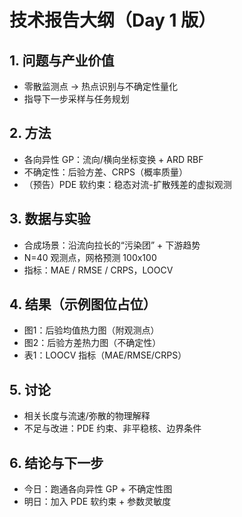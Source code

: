 # 技术报告大纲（Day 1 版）

## 1. 问题与产业价值
- 零散监测点 -> 热点识别与不确定性量化
- 指导下一步采样与任务规划

## 2. 方法
- 各向异性 GP：流向/横向坐标变换 + ARD RBF
- 不确定性：后验方差、CRPS（概率质量）
- （预告）PDE 软约束：稳态对流-扩散残差的虚拟观测

## 3. 数据与实验
- 合成场景：沿流向拉长的“污染团” + 下游趋势
- N=40 观测点，网格预测 100x100
- 指标：MAE / RMSE / CRPS，LOOCV

## 4. 结果（示例图位占位）
- 图1：后验均值热力图（附观测点）
- 图2：后验方差热力图（不确定性）
- 表1：LOOCV 指标（MAE/RMSE/CRPS）

## 5. 讨论
- 相关长度与流速/弥散的物理解释
- 不足与改进：PDE 约束、非平稳核、边界条件

## 6. 结论与下一步
- 今日：跑通各向异性 GP + 不确定性图
- 明日：加入 PDE 软约束 + 参数灵敏度

